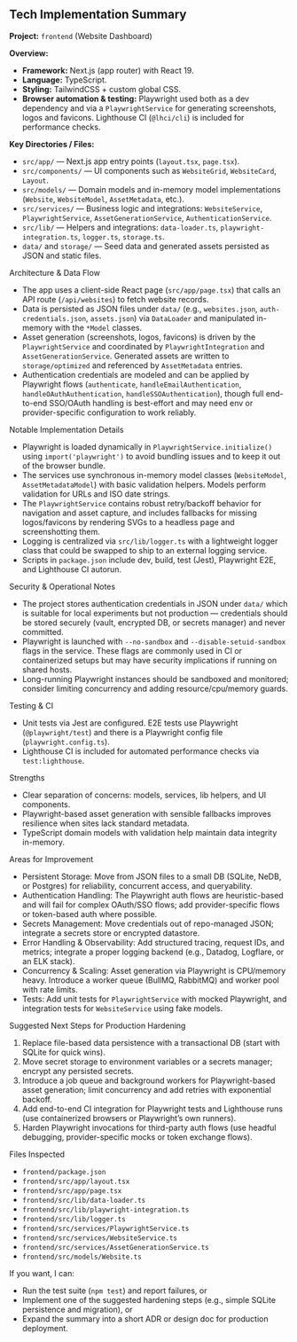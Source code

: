 ## Tech Implementation Summary

**Project:** `frontend` (Website Dashboard)

**Overview:**
- **Framework:** Next.js (app router) with React 19.
- **Language:** TypeScript.
- **Styling:** TailwindCSS + custom global CSS.
- **Browser automation & testing:** Playwright used both as a dev dependency and via a `PlaywrightService` for generating screenshots, logos and favicons. Lighthouse CI (`@lhci/cli`) is included for performance checks.

**Key Directories / Files:**
- `src/app/` — Next.js app entry points (`layout.tsx`, `page.tsx`).
- `src/components/` — UI components such as `WebsiteGrid`, `WebsiteCard`, `Layout`.
- `src/models/` — Domain models and in-memory model implementations (`Website`, `WebsiteModel`, `AssetMetadata`, etc.).
- `src/services/` — Business logic and integrations: `WebsiteService`, `PlaywrightService`, `AssetGenerationService`, `AuthenticationService`.
- `src/lib/` — Helpers and integrations: `data-loader.ts`, `playwright-integration.ts`, `logger.ts`, `storage.ts`.
- `data/` and `storage/` — Seed data and generated assets persisted as JSON and static files.

Architecture & Data Flow
- The app uses a client-side React page (`src/app/page.tsx`) that calls an API route (`/api/websites`) to fetch website records.
- Data is persisted as JSON files under `data/` (e.g., `websites.json`, `auth-credentials.json`, `assets.json`) via `DataLoader` and manipulated in-memory with the `*Model` classes.
- Asset generation (screenshots, logos, favicons) is driven by the `PlaywrightService` and coordinated by `PlaywrightIntegration` and `AssetGenerationService`. Generated assets are written to `storage/optimized` and referenced by `AssetMetadata` entries.
- Authentication credentials are modeled and can be applied by Playwright flows (`authenticate`, `handleEmailAuthentication`, `handleOAuthAuthentication`, `handleSSOAuthentication`), though full end-to-end SSO/OAuth handling is best-effort and may need env or provider-specific configuration to work reliably.

Notable Implementation Details
- Playwright is loaded dynamically in `PlaywrightService.initialize()` using `import('playwright')` to avoid bundling issues and to keep it out of the browser bundle.
- The services use synchronous in-memory model classes (`WebsiteModel`, `AssetMetadataModel`) with basic validation helpers. Models perform validation for URLs and ISO date strings.
- The `PlaywrightService` contains robust retry/backoff behavior for navigation and asset capture, and includes fallbacks for missing logos/favicons by rendering SVGs to a headless page and screenshotting them.
- Logging is centralized via `src/lib/logger.ts` with a lightweight logger class that could be swapped to ship to an external logging service.
- Scripts in `package.json` include dev, build, test (Jest), Playwright E2E, and Lighthouse CI autorun.

Security & Operational Notes
- The project stores authentication credentials in JSON under `data/` which is suitable for local experiments but not production — credentials should be stored securely (vault, encrypted DB, or secrets manager) and never committed.
- Playwright is launched with `--no-sandbox` and `--disable-setuid-sandbox` flags in the service. These flags are commonly used in CI or containerized setups but may have security implications if running on shared hosts.
- Long-running Playwright instances should be sandboxed and monitored; consider limiting concurrency and adding resource/cpu/memory guards.

Testing & CI
- Unit tests via Jest are configured. E2E tests use Playwright (`@playwright/test`) and there is a Playwright config file (`playwright.config.ts`).
- Lighthouse CI is included for automated performance checks via `test:lighthouse`.

Strengths
- Clear separation of concerns: models, services, lib helpers, and UI components.
- Playwright-based asset generation with sensible fallbacks improves resilience when sites lack standard metadata.
- TypeScript domain models with validation help maintain data integrity in-memory.

Areas for Improvement
- Persistent Storage: Move from JSON files to a small DB (SQLite, NeDB, or Postgres) for reliability, concurrent access, and queryability.
- Authentication Handling: The Playwright auth flows are heuristic-based and will fail for complex OAuth/SSO flows; add provider-specific flows or token-based auth where possible.
- Secrets Management: Move credentials out of repo-managed JSON; integrate a secrets store or encrypted datastore.
- Error Handling & Observability: Add structured tracing, request IDs, and metrics; integrate a proper logging backend (e.g., Datadog, Logflare, or an ELK stack).
- Concurrency & Scaling: Asset generation via Playwright is CPU/memory heavy. Introduce a worker queue (BullMQ, RabbitMQ) and worker pool with rate limits.
- Tests: Add unit tests for `PlaywrightService` with mocked Playwright, and integration tests for `WebsiteService` using fake models.

Suggested Next Steps for Production Hardening
1. Replace file-based data persistence with a transactional DB (start with SQLite for quick wins).  
2. Move secret storage to environment variables or a secrets manager; encrypt any persisted secrets.  
3. Introduce a job queue and background workers for Playwright-based asset generation; limit concurrency and add retries with exponential backoff.  
4. Add end-to-end CI integration for Playwright tests and Lighthouse runs (use containerized browsers or Playwright’s own runners).  
5. Harden Playwright invocations for third-party auth flows (use headful debugging, provider-specific mocks or token exchange flows).

Files Inspected
- `frontend/package.json`  
- `frontend/src/app/layout.tsx`  
- `frontend/src/app/page.tsx`  
- `frontend/src/lib/data-loader.ts`  
- `frontend/src/lib/playwright-integration.ts`  
- `frontend/src/lib/logger.ts`  
- `frontend/src/services/PlaywrightService.ts`  
- `frontend/src/services/WebsiteService.ts`  
- `frontend/src/services/AssetGenerationService.ts`  
- `frontend/src/models/Website.ts`

If you want, I can:
- Run the test suite (`npm test`) and report failures, or
- Implement one of the suggested hardening steps (e.g., simple SQLite persistence and migration), or
- Expand the summary into a short ADR or design doc for production deployment.
